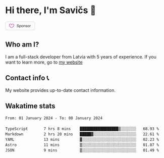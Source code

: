 # Hi there, I'm Savičs 👋

<a href="https://github.com/sponsors/Exerra" title="Sponsor Exerra"><img src="/assets/sponsor.svg?sanitize=true" width="94" height="28" aria-hidden="true"></a>
    
## Who am I?
I am a full-stack developer from Latvia with 5 years of experience. If you want to learn more, go to [my website](https://exerra.xyz)

## Contact info 📞
My website provides up-to-date contact information.

## Wakatime stats

<!--
<a href="https://status.exerra.xyz" id="freshstatus-badge-root"
  data-banner-style="compact">
  <img src="https://public-api.freshstatus.io/v1/public/badge.svg/?badge=0b9b52df-6e1d-4d16-b836-5595b35bcef8" />
    </a>
-->

<!--START_SECTION:waka-->

```txt
From: 01 January 2024 - To: 08 January 2024

TypeScript       7 hrs 8 mins    █████████████████▒░░░░░░░   68.93 %
Markdown         2 hrs 20 mins   █████▓░░░░░░░░░░░░░░░░░░░   22.61 %
YAML             13 mins         ▓░░░░░░░░░░░░░░░░░░░░░░░░   02.23 %
Astro            11 mins         ▒░░░░░░░░░░░░░░░░░░░░░░░░   01.87 %
JSON             9 mins          ▒░░░░░░░░░░░░░░░░░░░░░░░░   01.49 %
```

<!--END_SECTION:waka-->
    
<!--
![Exerra's Github profile statistics](https://github.stats.exerra.xyz/api?username=Exerra&show_icons=true&theme=buefy&include_all_commits=true&count_private=true)
![Exerra's language statistics](https://github.stats.exerra.xyz/api/top-langs/?username=Exerra&layout=compact)
-->
